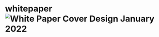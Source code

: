 # whitepaper![White Paper Cover Design January 2022](https://user-images.githubusercontent.com/88332721/147166035-06c40927-77ee-41d7-9cc3-925b00c926d4.png)
